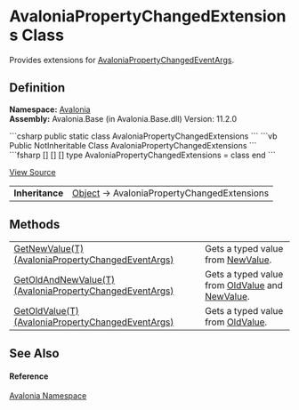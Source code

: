 # AvaloniaPropertyChangedExtensions Class


Provides extensions for <a href="T_Avalonia_AvaloniaPropertyChangedEventArgs">AvaloniaPropertyChangedEventArgs</a>.



## Definition
**Namespace:** <a href="N_Avalonia">Avalonia</a>  
**Assembly:** Avalonia.Base (in Avalonia.Base.dll) Version: 11.2.0

<Tabs groupId="api-code-preview">
<TabItem value="csharp" label="C#">
```csharp
public static class AvaloniaPropertyChangedExtensions
```
</TabItem>
<TabItem value="vb" label="VB">
```vb
<ExtensionAttribute>
Public NotInheritable Class AvaloniaPropertyChangedExtensions
```
</TabItem>
<TabItem value="fsharp" label="F#">
```fsharp
[<AbstractClassAttribute>]
[<SealedAttribute>]
[<ExtensionAttribute>]
type AvaloniaPropertyChangedExtensions = class end
```
</TabItem>
</Tabs>



<a href="https://github.com/AvaloniaUI/Avalonia/tree/master/src/Avalonia.Base/AvaloniaPropertyChangedExtensions.cs" title="View the source code">View Source</a>

<table>
<tr><td><strong>Inheritance</strong></td><td><a href="https://learn.microsoft.com/dotnet/api/system.object" target="_blank" rel="noopener noreferrer">Object</a>  →  AvaloniaPropertyChangedExtensions</td></tr>
</table>



## Methods
<table>
<tr>
<td><a href="M_Avalonia_AvaloniaPropertyChangedExtensions_GetNewValue__1">GetNewValue(T)(AvaloniaPropertyChangedEventArgs)</a></td>
<td>Gets a typed value from <a href="P_Avalonia_AvaloniaPropertyChangedEventArgs_NewValue">NewValue</a>.</td>
</tr>
<tr>
<td><a href="M_Avalonia_AvaloniaPropertyChangedExtensions_GetOldAndNewValue__1">GetOldAndNewValue(T)(AvaloniaPropertyChangedEventArgs)</a></td>
<td>Gets a typed value from <a href="P_Avalonia_AvaloniaPropertyChangedEventArgs_OldValue">OldValue</a> and <a href="P_Avalonia_AvaloniaPropertyChangedEventArgs_NewValue">NewValue</a>.</td>
</tr>
<tr>
<td><a href="M_Avalonia_AvaloniaPropertyChangedExtensions_GetOldValue__1">GetOldValue(T)(AvaloniaPropertyChangedEventArgs)</a></td>
<td>Gets a typed value from <a href="P_Avalonia_AvaloniaPropertyChangedEventArgs_OldValue">OldValue</a>.</td>
</tr>
</table>

## See Also


#### Reference
<a href="N_Avalonia">Avalonia Namespace</a>  

